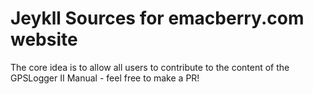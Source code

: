 # Jeykll Sources for emacberry.com website

The core idea is to allow all users to contribute to the content of the GPSLogger II Manual - feel free to make a PR!
